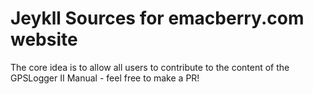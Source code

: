 # Jeykll Sources for emacberry.com website

The core idea is to allow all users to contribute to the content of the GPSLogger II Manual - feel free to make a PR!
